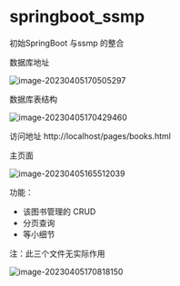 # springboot_ssmp
初始SpringBoot 与ssmp 的整合

数据库地址

![image-20230405170505297](D:/app/typora/%E6%96%87%E6%A1%A3%E5%9B%BE%E7%89%87%E9%BB%98%E8%AE%A4%E4%BF%9D%E5%AD%98%E5%9C%B0%E5%9D%80/image-20230405170505297.png)

数据库表结构

![image-20230405170429460](D:/app/typora/%E6%96%87%E6%A1%A3%E5%9B%BE%E7%89%87%E9%BB%98%E8%AE%A4%E4%BF%9D%E5%AD%98%E5%9C%B0%E5%9D%80/image-20230405170429460.png)

访问地址    http://localhost/pages/books.html

主页面

![image-20230405165512039](D:/app/typora/%E6%96%87%E6%A1%A3%E5%9B%BE%E7%89%87%E9%BB%98%E8%AE%A4%E4%BF%9D%E5%AD%98%E5%9C%B0%E5%9D%80/image-20230405165512039.png)



功能：

- 该图书管理的 CRUD
- 分页查询
- 等小细节



注：此三个文件无实际作用

![image-20230405170818150](D:/app/typora/%E6%96%87%E6%A1%A3%E5%9B%BE%E7%89%87%E9%BB%98%E8%AE%A4%E4%BF%9D%E5%AD%98%E5%9C%B0%E5%9D%80/image-20230405170818150.png)
